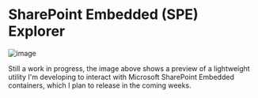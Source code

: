# SharePoint Embedded (SPE) Explorer

![image](https://github.com/user-attachments/assets/46ef395d-3ef3-4335-a7a2-c87821c6ad15)

Still a work in progress, the image above shows a preview of a lightweight utility I'm developing to interact with Microsoft SharePoint Embedded containers, which I plan to release in the coming weeks.
